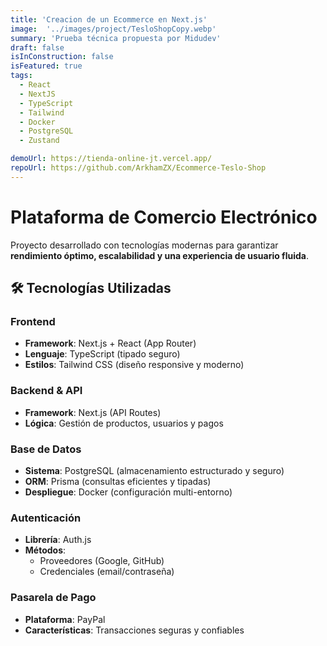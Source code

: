 ```yaml
---
title: 'Creacion de un Ecommerce en Next.js'
image:  '../images/project/TesloShopCopy.webp'
summary: 'Prueba técnica propuesta por Midudev'
draft: false
isInConstruction: false
isFeatured: true
tags:
  - React
  - NextJS
  - TypeScript
  - Tailwind
  - Docker
  - PostgreSQL
  - Zustand

demoUrl: https://tienda-online-jt.vercel.app/
repoUrl: https://github.com/ArkhamZX/Ecommerce-Teslo-Shop
---
```


# Plataforma de Comercio Electrónico

Proyecto desarrollado con tecnologías modernas para garantizar **rendimiento óptimo, escalabilidad y una experiencia de usuario fluida**.

## 🛠 Tecnologías Utilizadas

### **Frontend**  
- **Framework**: Next.js + React (App Router)  
- **Lenguaje**: TypeScript (tipado seguro)  
- **Estilos**: Tailwind CSS (diseño responsive y moderno)  

### **Backend & API**  
- **Framework**: Next.js (API Routes)  
- **Lógica**: Gestión de productos, usuarios y pagos  

### **Base de Datos**  
- **Sistema**: PostgreSQL (almacenamiento estructurado y seguro)  
- **ORM**: Prisma (consultas eficientes y tipadas)  
- **Despliegue**: Docker (configuración multi-entorno)  

### **Autenticación**  
- **Librería**: Auth.js  
- **Métodos**:  
  - Proveedores (Google, GitHub)  
  - Credenciales (email/contraseña)  

### **Pasarela de Pago**  
- **Plataforma**: PayPal  
- **Características**: Transacciones seguras y confiables  
